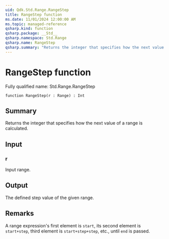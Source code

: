 ```yaml
---
uid: Qdk.Std.Range.RangeStep
title: RangeStep function
ms.date: 11/01/2024 12:00:00 AM
ms.topic: managed-reference
qsharp.kind: function
qsharp.package: __Std__
qsharp.namespace: Std.Range
qsharp.name: RangeStep
qsharp.summary: "Returns the integer that specifies how the next value of a range is calculated."
---
```


# RangeStep function

Fully qualified name: Std.Range.RangeStep

```qsharp
function RangeStep(r : Range) : Int
```

## Summary
Returns the integer that specifies how the next value of a range is calculated.

## Input
### r
Input range.

## Output
The defined step value of the given range.

## Remarks
A range expression's first element is `start`,
its second element is `start+step`, third element is `start+step+step`, etc.,
until `end` is passed.
